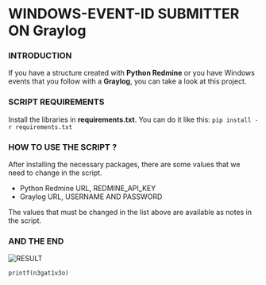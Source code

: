 # WINDOWS-EVENT-ID SUBMITTER ON Graylog

### INTRODUCTION

If you have a structure created with **Python Redmine** or you have Windows events that you follow with a **Graylog**, you can take a look at this project.

### SCRIPT REQUIREMENTS

Install the libraries in **requirements.txt**. You can do it like this: ``` pip install -r requirements.txt ```

### HOW TO USE THE SCRIPT ?

After installing the necessary packages, there are some values ​​that we need to change in the script.

* Python Redmine URL, REDMINE_API_KEY
* Graylog URL, USERNAME AND PASSWORD

The values that must be changed in the list above are available as notes in the script.

### AND THE END

![RESULT](https://github.com/okaykurtkaya/windows-event-id-submitter-graylog-/blob/main/images/result.png)

`printf(n3gat1v3o)`
